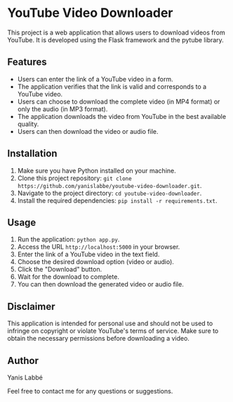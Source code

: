 # YouTube Video Downloader

This project is a web application that allows users to download videos from YouTube. It is developed using the Flask framework and the pytube library.

## Features

- Users can enter the link of a YouTube video in a form.
- The application verifies that the link is valid and corresponds to a YouTube video.
- Users can choose to download the complete video (in MP4 format) or only the audio (in MP3 format).
- The application downloads the video from YouTube in the best available quality.
- Users can then download the video or audio file.

## Installation

1. Make sure you have Python installed on your machine.
2. Clone this project repository: `git clone https://github.com/yanislabbe/youtube-video-downloader.git`.
3. Navigate to the project directory: `cd youtube-video-downloader`.
4. Install the required dependencies: `pip install -r requirements.txt`.

## Usage

1. Run the application: `python app.py`.
2. Access the URL `http://localhost:5000` in your browser.
3. Enter the link of a YouTube video in the text field.
4. Choose the desired download option (video or audio).
5. Click the "Download" button.
6. Wait for the download to complete.
7. You can then download the generated video or audio file.

## Disclaimer

This application is intended for personal use and should not be used to infringe on copyright or violate YouTube's terms of service. Make sure to obtain the necessary permissions before downloading a video.

## Author

Yanis Labbé

Feel free to contact me for any questions or suggestions.